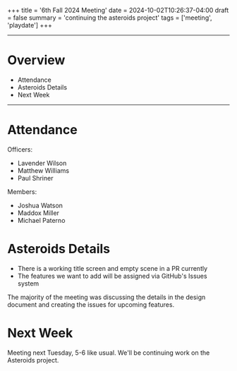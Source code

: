 +++
title = '6th Fall 2024 Meeting'
date = 2024-10-02T10:26:37-04:00
draft = false
summary = 'continuing the asteroids project'
tags = ['meeting', 'playdate']
+++
***
# Overview
- Attendance
- Asteroids Details
- Next Week
***
# Attendance
Officers:

- Lavender Wilson
- Matthew Williams
- Paul Shriner

Members:

- Joshua Watson
- Maddox Miller
- Michael Paterno
# Asteroids Details
- There is a working title screen and empty scene in a PR currently
- The features we want to add will be assigned via GitHub's Issues system  

The majority of the meeting was discussing the details in the design document and creating the issues for upcoming features. 
# Next Week
Meeting next Tuesday, 5-6 like usual. We'll be continuing work on the Asteroids project. 